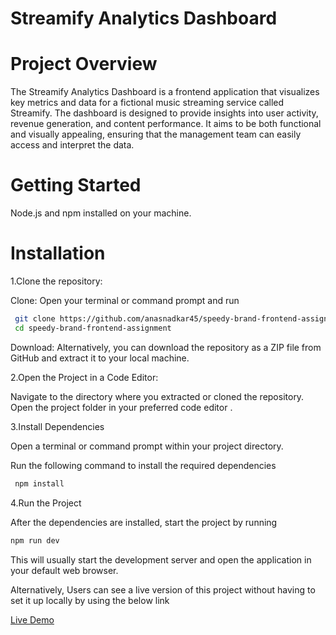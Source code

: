 # Streamify Analytics Dashboard

# Project Overview

The Streamify Analytics Dashboard is a frontend application that visualizes key metrics and data for a fictional music streaming service called Streamify. The dashboard is designed to provide insights into user activity, revenue generation, and content performance. It aims to be both functional and visually appealing, ensuring that the management team can easily access and interpret the data.

# Getting Started
Node.js and npm installed on your machine.

# Installation

1.Clone the repository:

Clone: Open your terminal or command prompt and run

  ```bash
   git clone https://github.com/anasnadkar45/speedy-brand-frontend-assignment.git
   cd speedy-brand-frontend-assignment
```

Download: Alternatively, you can download the repository as a ZIP file from GitHub and extract it to your local machine.

2.Open the Project in a Code Editor:

 Navigate to the directory where you extracted or cloned the repository.
 Open the project folder in your preferred code editor .

3.Install Dependencies

 Open a terminal or command prompt within your project directory.

 Run the following command to install the required dependencies

 ```bash
  npm install
```

4.Run the Project

 After the dependencies are installed, start the project by running

 ```bash
npm run dev
```
This will usually start the development server and open the application in your default web browser.


Alternatively, Users can see a live version of this project without having to set it up locally by using the below link

[Live Demo](https://speedy-brand-frontend-assignment.vercel.app/)

